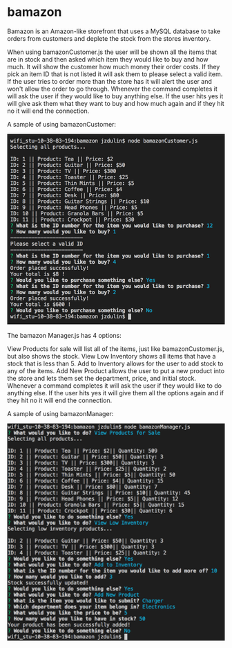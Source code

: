 # bamazon

Bamazon is an Amazon-like storefront that uses a MySQL database to take orders from customers and deplete the stock from the stores inventory.

When using bamazonCustomer.js the user will be shown all the items that are in stock and then asked which item they would like to buy and how much. It will show the customer how much money their order costs. If they pick an item ID that is not listed it will ask them to please select a valid item. If the user tries to order more than the store has it will alert the user and won't allow the order to go through.
Whenever the command completes it will ask the user if they would like to buy anything else. If the user hits yes it will give ask them what they want to buy and how much again and if they hit no it will end the connection.

A sample of using bamazonCustomer:

![Alt text](/bamazonCustomer.png?raw=true "Bamazon Customer Screenshot")

The bamazon Manager.js has 4 options:

View Products for sale will list all of the items, just like bamazonCustomer.js, but also shows the stock.
View Low Inventory shows all items that have a stock that is less than 5.
Add to Inventory allows for the user to add stock to any of the items.
Add New Product allows the user to put a new product into the store and lets them set the department, price, and initial stock.
Whenever a command completes it will ask the user if they would like to do anything else. If the user hits yes it will give them all the options again and if they hit no it will end the connection.

A sample of using bamazonManager:

![Alt text](/bamazonManager.png?raw=true "Bamazon Manager Screenshot")

